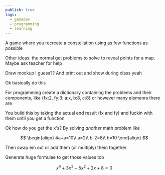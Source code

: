 ```yaml
---
publish: true
tags:
  - gamedev
  - programming
  - learning
---
```


A game where you recreate a constellation using as few functions as possible

Other ideas: the normal get problems to solve to reveal points for a map. Maybe ask teacher for help

Draw mockup I guess?? And print out and show during class yeah

Ok basically do this

For programming create a dictionary containing the problems and their components, like {fx:2, fy:3: a:x, b:8, c:8} or however many elemenrs there are

You build this by taking the actual end result (fx and fy) and fuckin with them until you get a function

Ok how do you get the x's? By solving _another_ math problem like

$$
\begin{align}
4a+a=10\\
a=2\\
b-2=8\\
b=10
\end{align}
$$

Then swap em out or add them (or multiply) them together

Generate huge formulae to get those values too

$$
x^4+3x^3-5x^2+2x+8=0
$$
